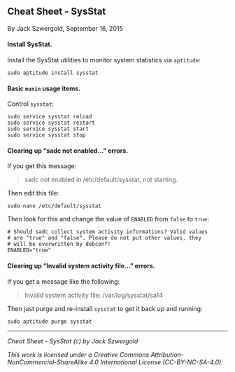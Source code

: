## Cheat Sheet - SysStat

By Jack Szwergold, September 16, 2015

#### Install SysStat.

Install the SysStat utilities to monitor system statistics via `aptitude`:

    sudo aptitude install sysstat

#### Basic `munin` usage items.

Control `sysstat`:

	sudo service sysstat reload
	sudo service sysstat restart
	sudo service sysstat start
	sudo service sysstat stop

#### Clearing up “sadc not enabled…” errors.

If you get this message:

> sadc not enabled in /etc/default/sysstat, not starting.

Then edit this file:

    sudo nano /etc/default/sysstat

Then look for this and change the value of `ENABLED` from `false` to `true`:

	# Should sadc collect system activity informations? Valid values
	# are "true" and "false". Please do not put other values, they
	# will be overwritten by debconf!
	ENABLED="true"

#### Clearing up “Invalid system activity file…” errors.

If you get a message like the following:

> Invalid system activity file: /var/log/sysstat/sa14

Then just purge and re-install `sysstat` to get it back up and running:

    sudo aptitude purge sysstat

***

*Cheat Sheet - SysStat (c) by Jack Szwergold*

*This work is licensed under a Creative Commons Attribution-NonCommercial-ShareAlike 4.0 International License (CC-BY-NC-SA-4.0).*